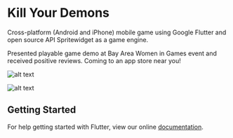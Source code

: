 # Kill Your Demons

Cross-platform (Android and iPhone) mobile game using Google Flutter and open source API Spritewidget as a game engine.

Presented playable game demo at Bay Area Women in Games event and received positive reviews. Coming to an app store near you!

![alt text](https://imgur.com/a/4yJI7gx)

![alt text](https://imgur.com/a/aGczHbU)

## Getting Started

For help getting started with Flutter, view our online
[documentation](https://flutter.io/).

